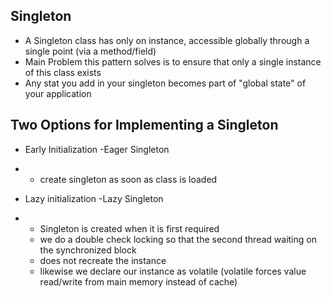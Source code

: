 ## Singleton
- A Singleton class has only on instance, accessible globally through a single point (via a method/field)
- Main Problem this pattern solves is to ensure that only a single instance of this class exists
- Any stat you add in your singleton becomes part of "global state" of your application

## Two Options for Implementing a Singleton
- Early Initialization -Eager Singleton
- - create singleton as soon as class is loaded

- Lazy initialization -Lazy Singleton
- - Singleton is created when it is first required 
  - we do a double check locking so that the second thread waiting on the synchronized block
  - does not recreate the instance
  - likewise we declare our instance as volatile (volatile forces value read/write from main memory instead of cache)

